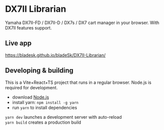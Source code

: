 # DX7II Librarian

Yamaha DX7II-FD / DX7II-D / DX7s / DX7 cart manager in your browser. With DX7II features support.

## Live app

https://bladesk.github.io/bladeSk/DX7II-Librarian/

## Developing & building

This is a Vite+React+TS project that runs in a regular browser. Node.js is required for development.

* download [Node.js](https://nodejs.org/)
* install yarn: `npm install -g yarn`
* run `yarn` to install dependencies

`yarn dev` launches a development server with auto-reload  
`yarn build` creates a production build
